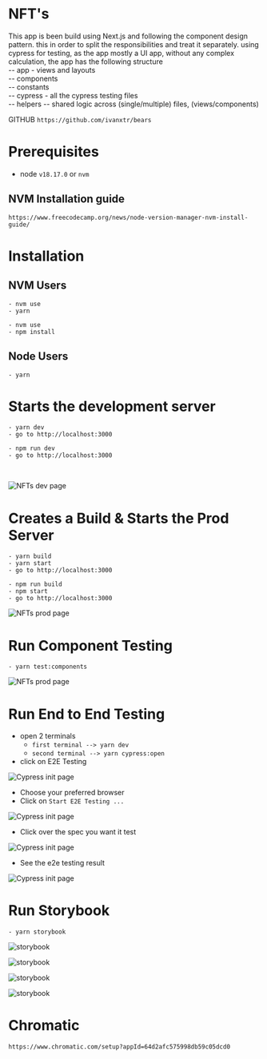 # NFT's

This app is been build using Next.js and following the component design pattern.
this in order to split the responsibilities and treat it separately.
using cypress for testing, as the app mostly a UI app, without any complex calculation,
the app has the following structure
<br />
-- app - views and layouts
<br />
-- components
<br />
-- constants
<br />
-- cypress - all the cypress testing files
<br />
-- helpers -- shared logic across (single/multiple) files,  (views/components)
<br />

GITHUB `https://github.com/ivanxtr/bears`

# Prerequisites

- node `v18.17.0` or `nvm`


## NVM Installation guide

```
https://www.freecodecamp.org/news/node-version-manager-nvm-install-guide/
```

# Installation
## NVM Users
```
- nvm use
- yarn
```

```
- nvm use
- npm install
```

## Node Users
```
- yarn
```

# Starts the development server

```
- yarn dev
- go to http://localhost:3000
```

```
- npm run dev
- go to http://localhost:3000
```
<br />

![NFTs dev page](./assets/demoApp.png)


# Creates a Build & Starts the Prod Server
```
- yarn build
- yarn start
- go to http://localhost:3000
```

```
- npm run build
- npm start
- go to http://localhost:3000
```

![NFTs prod page](./assets/demoApp.png)

# Run Component Testing
```
- yarn test:components
```
![NFTs prod page](./assets/test.png)

# Run End to End Testing
- open 2 terminals
  - `first terminal --> yarn dev`
  - `second terminal --> yarn cypress:open`
- click on E2E Testing

![Cypress init page](./assets/E2E1.png)

- Choose your preferred browser
- Click on `Start E2E Testing ...`

![Cypress init page](./assets/cy%20browser.png)

- Click over the spec you want it test

![Cypress init page](./assets/cypresse2e.png)

- See the e2e testing result

![Cypress init page](./assets/e2escreen.png)

# Run Storybook

```
- yarn storybook
```
![storybook](./assets/storybook1.png)

![storybook](./assets/storybook2.png)

![storybook](./assets/storybook3.png)

![storybook](./assets/storybook4.png)

# Chromatic 
```
https://www.chromatic.com/setup?appId=64d2afc575998db59c05dcd0
```
